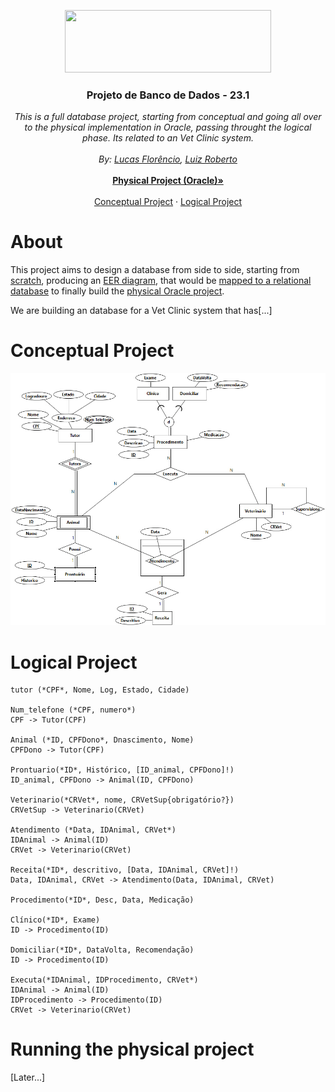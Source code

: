<p align="center">
  <a href="https://portal.cin.ufpe.br/">
    <img src="https://i.imgur.com/w4LNDII.png" width=330 height=100>
  </a>

  <h3 align="center">Projeto de Banco de Dados - 23.1</h3>

  <p align="center">
    <i>This is a full database project, starting from conceptual and going all over to the physical implementation in Oracle, passing throught the logical phase. Its related to an Vet Clinic system.</i>
    <br>
    <br>
    <i>By: <a href="mailto:lfs@cin.ufpe.br">Lucas Florêncio</a>, <a href="mailto:lrbf@cin.ufpe.br">Luiz Roberto</a></i>
    <br>
    <br>
    <a href="./Physical"><strong>Physical Project (Oracle)&raquo;</strong></a>
    <br>
    <br>
    <a href="https://github.com/luucaslfs/clinic-database-project#conceptual-project">Conceptual Project</a>
    &middot;
    <a href="https://github.com/luucaslfs/clinic-database-project#conceptual-project">Logical Project</a>
  </p>
</p>

# About

This project aims to design a database from side to side, starting from [scratch](./Conceptual/Scratch.md), producing an [EER diagram](./Conceptual/EER_Model.jpg), that would be [mapped to a relational database](./Logical/Relational_Mapping.md) to finally build the [physical Oracle project](./Physical/).

We are building an database for a Vet Clinic system that has[...]

# Conceptual Project

![EERModel](./Conceptual/EER_Model.jpg "EER Model of our Database")

# Logical Project

```
tutor (*CPF*, Nome, Log, Estado, Cidade)

Num_telefone (*CPF, numero*)
CPF -> Tutor(CPF)

Animal (*ID, CPFDono*, Dnascimento, Nome)
CPFDono -> Tutor(CPF)

Prontuario(*ID*, Histórico, [ID_animal, CPFDono]!)
ID_animal, CPFDono -> Animal(ID, CPFDono)

Veterinario(*CRVet*, nome, CRVetSup{obrigatório?})
CRVetSup -> Veterinario(CRVet)

Atendimento (*Data, IDAnimal, CRVet*)
IDAnimal -> Animal(ID)
CRVet -> Veterinario(CRVet)

Receita(*ID*, descritivo, [Data, IDAnimal, CRVet]!)
Data, IDAnimal, CRVet -> Atendimento(Data, IDAnimal, CRVet)

Procedimento(*ID*, Desc, Data, Medicação)

Clínico(*ID*, Exame)
ID -> Procedimento(ID)

Domiciliar(*ID*, DataVolta, Recomendação)
ID -> Procedimento(ID)

Executa(*IDAnimal, IDProcedimento, CRVet*)
IDAnimal -> Animal(ID)
IDProcedimento -> Procedimento(ID)
CRVet -> Veterinario(CRVet)
```

# Running the physical project

[Later...]
